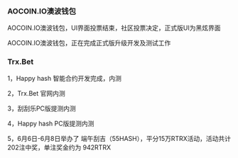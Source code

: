 ### AOCOIN.IO澳波钱包

AOCOIN.IO澳波钱包，UI界面投票结束，社区投票决定，正式版UI为黑炫界面

AOCOIN.IO澳波钱包，正在完成正式版升级开发及测试工作

### Trx.Bet

1，Happy hash 智能合约开发完成，内测 

2，Trx.Bet 官网内测

3，刮刮乐PC版提测内测

4，Happy hash PC版提测内测

5，6月6日-6月8日举办了 端午刮吉（55HASH），平分15万RTRX活动，活动共计202注中奖，单注奖金约为 942RTRX



